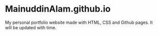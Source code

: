 # MainuddinAlam.github.io

My personal portfolio website made with HTML, CSS and Github pages. It will be updated with time.
